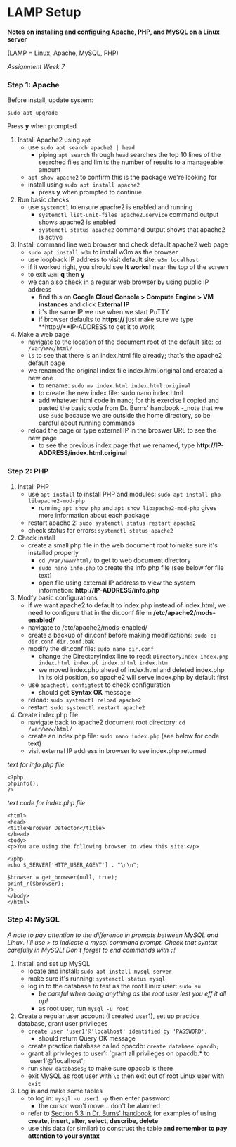 
# LAMP Setup

**Notes on installing and configuing Apache, PHP, and MySQL on a Linux server**

(LAMP = Linux, Apache, MySQL, PHP)

_Assignment Week 7_

### Step 1: Apache

Before install, update system:
```
sudo apt upgrade
```
Press **y** when prompted

1. Install Apache2 using `apt`
	- use `sudo apt search apache2 | head`
		- piping `apt search` through `head` searches the top 10 lines of the searched files and limits the number of results to a manageable amount
	- `apt show apache2` to confirm this is the package we're looking for
	- install using `sudo apt install apache2`
		- press **y** when prompted to continue
1. Run basic checks
	- use `systemctl` to ensure apache2 is enabled and running
		- `systemctl list-unit-files apache2.service` command output shows apache2 is enabled
		- `systemctl status apache2` command output shows that apache2 is active
1. Install command line web browser and check default apache2 web page
	- `sudo apt install w3m` to install w3m as the browser
	- use loopback IP address to visit default site: `w3m localhost`
	- if it worked right, you should see **It works!** near the top of the screen
	- to exit `w3m`: **q** then **y**
	- we can also check in a regular web browser by using public IP address
		- find this on **Google Cloud Console > Compute Engine > VM instances** and click **External IP**
		- it's the same IP we use when we start PuTTY
		- if browser defaults to **https://** just make sure we type **http://**IP-ADDRESS to get it to work
1. Make a web page
	- navigate to the location of the document root of the default site: `cd /var/www/html/`
	- `ls` to see that there is an index.html file already; that's the apache2 default page
	- we renamed the original index file index.html.original and created a new one
		- to rename: `sudo mv index.html index.html.original`
		- to create the new index file: sudo nano index.html
		- add whatever html code in nano; for this exercise I copied and pasted the basic code from Dr. Burns' handbook
		-_note that we use `sudo` because we are outside the home directory, so be careful about running commands
	- reload the page or type external IP in the broswer URL to see the new page
		- to see the previous index page that we renamed, type **http://IP-ADDRESS/index.html.original**

### Step 2: PHP

1. Install PHP
	- use `apt install` to install PHP and modules: `sudo apt install php libapache2-mod-php`
		- running `apt show php` and `apt show libapache2-mod-php` gives more information about each package
	- restart apache 2: `sudo systemctl status restart apache2`
	- check status for errors: `systemctl status apache2`
2. Check install
	- create a small php file in the web document root to make sure it's installed properly
		- `cd /var/www/html/` to get to web document directory
		- `sudo nano info.php` to create the info.php file (see below for file text)
		- open file using  external IP address to view the system information: **http://IP-ADDRESS/info.php**
3. Modfy basic configurations
	- if we want apache2 to default to index.php instead of index.html, we need to configure that in the dir.conf file in **/etc/apache2/mods-enabled/**
	- navigate to /etc/apache2/mods-enabled/
	- create a backup of dir.conf before making modifications: `sudo cp dir.conf dir.conf.bak`
	- modify the dir.conf file: `sudo nano dir.conf` 
		- change the DirectoryIndex line to read: `DirectoryIndex index.php index.html index.pl index.xhtml index.htm`
		- we moved index.php ahead of index.html and deleted index.php in its old position, so apache2 will serve index.php by default first
	- use `apachectl configtest` to check configuration
		- should get **Syntax OK** message
	- reload: `sudo systemctl reload apache2`
	- restart: `sudo systemctl restart apache2`
4. Create index.php file
	- navigate back to apache2 document  root directory: `cd /var/www/html/`
	- create an index.php file: `sudo nano index.php` (see below for code text)
	- visit external IP address in browser to see index.php returned

_text for info.php file_
```
<?php
phpinfo();
?>
```

_text code for index.php file_
```
<html>
<head>
<title>Broswer Detector</title>
</head>
<body>
<p>You are using the following browser to view this site:</p>

<?php
echo $_SERVER['HTTP_USER_AGENT'] . "\n\n";

$browser = get_browser(null, true);
print_r($browser);
?>
</body>
</html>
```

### Step 4: MySQL

_A note to pay attention to the difference in prompts between MySQL and Linux. I'll use > to indicate a mysql command prompt. Check that syntax carefully in MySQL! Don't forget to end commands with `;`!_

1. Install and set up MySQL
	- locate and install: `sudo apt install mysql-server`
	- make sure it's running: `systemctl status mysql`
	- log in to the database to test as the root Linux user: `sudo su`
		- _be careful when doing anything as the root user lest you eff it all up!_
		- as root user, run `mysql -u root`
2. Create a regular user account (I created user1), set up practice database, grant user privileges
	- `create user 'user1'@'localhost' identified by 'PASSWORD';`
		- should return Query OK message
	- create practice database called opacdb: `create database opacdb;`
	- grant all privileges to user1: `grant all privileges on opacdb.* to 'user1'@'localhost';
	- run `show databases;` to make sure opacdb is there
	- exit MySQL as root user with `\q` then exit out of root Linux user with `exit`
3. Log in and make some tables
	- to log in: `mysql -u user1 -p` then enter password
		- the cursor won't move... don't be alarmed
	- refer to [Section 5.3 in Dr. Burns' handbook](https://cseanburns.net/WWW/systems-librarianship/16-installing-configuring-mysql.html) for examples of using **create, insert, alter, select, describe, delete**
	- use this data (or similar) to construct the table **and remember to pay attention to your syntax**
	
